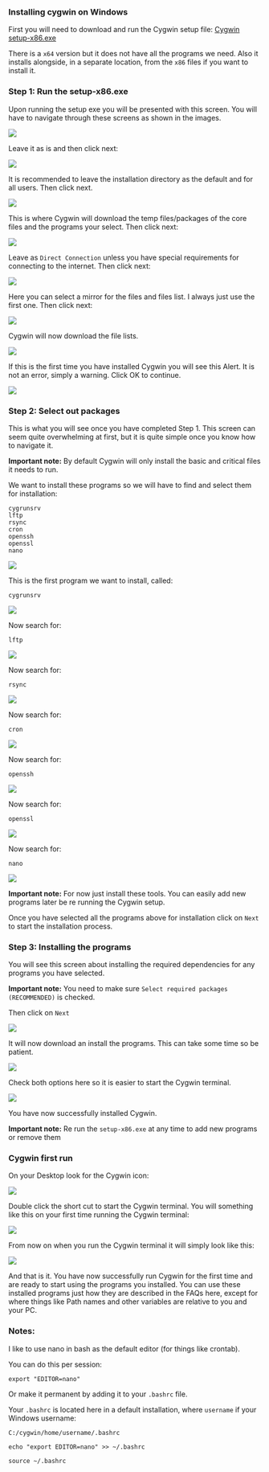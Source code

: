 
### Installing cygwin on Windows

First you will need to download and run the Cygwin setup file: [Cygwin setup-x86.exe](http://cygwin.com/setup-x86.exe)

There is a `x64` version but it does not have all the programs we need. Also it installs alongside, in a separate location, from the `x86` files if you want to install it.

### Step 1: Run the setup-x86.exe

Upon running the setup exe you will be presented with this screen. You will have to navigate through these screens as shown in the images.

![](https://raw.github.com/feralhosting/feralfilehosting/master/Feral%20Wiki/Other%20software/Cygwin%20-%20Linux%20tools%20on%20Windows/1.png)

Leave it as is and then click next:

![](https://raw.github.com/feralhosting/feralfilehosting/master/Feral%20Wiki/Other%20software/Cygwin%20-%20Linux%20tools%20on%20Windows/2.png)

It is recommended to leave the installation directory as the default and for all users. Then click next.

![](https://raw.github.com/feralhosting/feralfilehosting/master/Feral%20Wiki/Other%20software/Cygwin%20-%20Linux%20tools%20on%20Windows/3.png)

This is where Cygwin will download the temp files/packages of the core files and the programs your select. Then click next:

![](https://raw.github.com/feralhosting/feralfilehosting/master/Feral%20Wiki/Other%20software/Cygwin%20-%20Linux%20tools%20on%20Windows/4.png)

Leave as `Direct Connection` unless you have special requirements for connecting to the internet. Then click next:

![](https://raw.github.com/feralhosting/feralfilehosting/master/Feral%20Wiki/Other%20software/Cygwin%20-%20Linux%20tools%20on%20Windows/5.png)

Here you can select a mirror for the files and files list. I always just use the first one. Then click next:

![](https://raw.github.com/feralhosting/feralfilehosting/master/Feral%20Wiki/Other%20software/Cygwin%20-%20Linux%20tools%20on%20Windows/6.png)

Cygwin will now download the file lists.

![](https://raw.github.com/feralhosting/feralfilehosting/master/Feral%20Wiki/Other%20software/Cygwin%20-%20Linux%20tools%20on%20Windows/7.png)

If this is the first time you have installed Cygwin you will see this Alert. It is not an error, simply a warning. Click OK to continue.

![](https://raw.github.com/feralhosting/feralfilehosting/master/Feral%20Wiki/Other%20software/Cygwin%20-%20Linux%20tools%20on%20Windows/alert.png)

### Step 2: Select out packages

This is what you will see once you have completed Step 1. This screen can seem quite overwhelming at first, but it is quite simple once you know how to navigate it.

**Important note:** By default Cygwin will only install the basic and critical files it needs to run. 

We want to install these programs so we will have to find and select them for installation:

~~~
cygrunsrv
lftp
rsync
cron
openssh
openssl
nano
~~~

![](https://raw.github.com/feralhosting/feralfilehosting/master/Feral%20Wiki/Other%20software/Cygwin%20-%20Linux%20tools%20on%20Windows/apps.1.png)

This is the first program we want to install, called:

~~~
cygrunsrv
~~~

![](https://raw.github.com/feralhosting/feralfilehosting/master/Feral%20Wiki/Other%20software/Cygwin%20-%20Linux%20tools%20on%20Windows/apps.cygrunsrv.png)

Now search for:

~~~
lftp
~~~

![](https://raw.github.com/feralhosting/feralfilehosting/master/Feral%20Wiki/Other%20software/Cygwin%20-%20Linux%20tools%20on%20Windows/apps.lftp.png)

Now search for:

~~~
rsync
~~~

![](https://raw.github.com/feralhosting/feralfilehosting/master/Feral%20Wiki/Other%20software/Cygwin%20-%20Linux%20tools%20on%20Windows/apps.rsync.png)

Now search for:

~~~
cron
~~~

![](https://raw.github.com/feralhosting/feralfilehosting/master/Feral%20Wiki/Other%20software/Cygwin%20-%20Linux%20tools%20on%20Windows/apps.cron.png)

Now search for:

~~~
openssh
~~~

![](https://raw.github.com/feralhosting/feralfilehosting/master/Feral%20Wiki/Other%20software/Cygwin%20-%20Linux%20tools%20on%20Windows/apps.openssh.png)

Now search for:

~~~
openssl
~~~

![](https://raw.github.com/feralhosting/feralfilehosting/master/Feral%20Wiki/Other%20software/Cygwin%20-%20Linux%20tools%20on%20Windows/apps.openssl.png)

Now search for:

~~~
nano
~~~

![](https://raw.github.com/feralhosting/feralfilehosting/master/Feral%20Wiki/Other%20software/Cygwin%20-%20Linux%20tools%20on%20Windows/apps.nano.png)

**Important note:** For now just install these tools. You can easily add new programs later be re running the Cygwin setup.

Once you have selected all the programs above for installation click on `Next` to start the installation process.

### Step 3: Installing the programs

You will see this screen about installing the required dependencies for any programs you have selected.

**Important note:** You need to make sure `Select required packages (RECOMMENDED)` is checked.

Then click on `Next`

![](https://raw.github.com/feralhosting/feralfilehosting/master/Feral%20Wiki/Other%20software/Cygwin%20-%20Linux%20tools%20on%20Windows/finish.1.png)

It will now download an install the programs. This can take some time so be patient.

![](https://raw.github.com/feralhosting/feralfilehosting/master/Feral%20Wiki/Other%20software/Cygwin%20-%20Linux%20tools%20on%20Windows/finish.2.png)

Check both options here so it is easier to start the Cygwin terminal.

![](https://raw.github.com/feralhosting/feralfilehosting/master/Feral%20Wiki/Other%20software/Cygwin%20-%20Linux%20tools%20on%20Windows/finish.3.png)

You have now successfully installed Cygwin.

**Important note:** Re run the `setup-x86.exe` at any time to add new programs or remove them

### Cygwin first run

On your Desktop look for the Cygwin icon:

![](https://raw.github.com/feralhosting/feralfilehosting/master/Feral%20Wiki/Other%20software/Cygwin%20-%20Linux%20tools%20on%20Windows/shortcut.png)

Double click the short cut to start the Cygwin terminal. You will something like this on your first time running the Cygwin terminal:

![](https://raw.github.com/feralhosting/feralfilehosting/master/Feral%20Wiki/Other%20software/Cygwin%20-%20Linux%20tools%20on%20Windows/firstrun.png)

From now on when you run the Cygwin terminal it will simply look like this:

![](https://raw.github.com/feralhosting/feralfilehosting/master/Feral%20Wiki/Other%20software/Cygwin%20-%20Linux%20tools%20on%20Windows/secondrun.png)

And that is it. You have now successfully run Cygwin for the first time and are ready to start using the programs you installed. You can use these installed programs just how they are described in the FAQs here, except for where things like Path names and other variables are relative to you and your PC.

### Notes:

I like to use nano in bash as the default editor (for things like crontab).

You can do this per session:

~~~
export "EDITOR=nano"
~~~

Or make it permanent by adding it to your `.bashrc` file.

Your `.bashrc` is located here in a default installation, where `username` if your Windows username:

~~~
C:/cygwin/home/username/.bashrc
~~~

~~~
echo "export EDITOR=nano" >> ~/.bashrc
~~~

~~~
source ~/.bashrc
~~~



